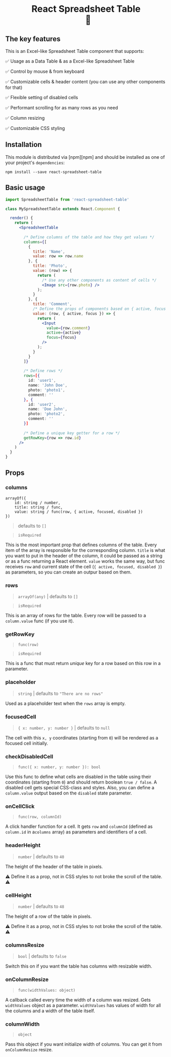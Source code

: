 <h1 align="center">
  React Spreadsheet Table
  <br>
    🔲
</h1>

## The key features

This is an Excel-like Spreadsheet Table component that supports:

✅  Usage as a Data Table & as a Excel-like Spreadsheet Table

✅  Control by mouse & from keyboard

✅  Customizable cells & header content (you can use any other components for that)

✅  Flexible setting of disabled cells

✅  Performant scrolling for as many rows as you need

✅  Column resizing

✅  Customizable CSS styling

## Installation

This module is distributed via [npm][npm] and should be installed as one of your project's `dependencies`:

```
npm install --save react-spreadsheet-table
```

## Basic usage

```jsx
import SpreadsheetTable from 'react-spreadsheet-table'

class MySpreadsheetTable extends React.Component {

  render() {
    return (
      <SpreadsheetTable 
     
        /* Define columns of the table and how they get values */
        columns={[
          {
            title: 'Name',
            value: row => row.name 
          }, {
            title: 'Photo',
            value: (row) => {
              return (
                /* Use any other components as content of cells */
                <Image src={row.photo} />
              );
            }
          }, {
            title: 'Comment',
            /* Define the props of components based on { active, focus } of the cell state */
            value: (row, { active, focus }) => {
              return (
                <Input  
                  value={row.comment}
                  active={active}
                  focus={focus}
                />
              );
            }
          }
        ]}
        
        /* Define rows */
        rows=[{
          id: 'user1',
          name: 'John Doe',
          photo: 'photo1',
          comment: ''
        }, {
          id: 'user2',
          name: 'Doe John',
          photo: 'photo2',
          comment: ''
        }]
        
        /* Define a unique key getter for a row */
        getRowKey={row => row.id}
      />
    )
  }
}
```

## Props

### columns

```
arrayOf({ 
    id: string / number, 
    title: string / func, 
    value: string / func(row, { active, focused, disabled }) 
}) 
``` 
> defaults to `[]`

> `isRequired`

This is the most important prop that defines columns of the table. Every item of the array is responsible for the corresponding column. `title` is what you want to put in the header of the column, it could be passed as a string or as a func returning a React element. `value` works the same way, but func receives `row` and current state of the cell (`{ active, focused, disabled }`) as parameters, so you can create an outpur based on them.

### rows
> `arrayOf(any)` | defaults to `[]`

> `isRequired`

This is an array of rows for the table. Every row will be passed to a `column.value` func (if you use it).

### getRowKey
> `func(row)`

> `isRequired`

This is a func that must return *unique* key for a row based on this row in a parameter.

### placeholder
> `string` | defaults to `"There are no rows"`

Used as a placeholder text when the `rows` array is empty.

### focusedCell
> `{ x: number, y: number }` | defaults to `null`

The cell with this `x, y` coordinates (starting from `0`) will be rendered as a focused cell initially.


### checkDisabledCell
> `func({ x: number, y: number }): bool`

Use this func to define what cells are disabled in the table using their coordinates (starting from `0`) and should return boolean `true / false`. A disabled cell gets special CSS-class and styles. Also, you can define a `column.value` output based on the `disabled` state parameter.

### onCellClick
> `func(row, columnId)`

A click handler function for a cell. It gets `row` and `columnId` (defined as `column.id` in a`columns` array) as parameters and identifiers of a cell.

### headerHeight
> `number` | defaults to `40`

The height of the header of the table in pixels. 

⚠️ Define it as a prop, not in CSS styles to not broke the scroll of the table. ⚠️

### cellHeight
> `number` | defaults to `48`

The height of a row of the table in pixels.

⚠️ Define it as a prop, not in CSS styles to not broke the scroll of the table. ⚠️

### columnsResize
> `bool` | defaults to `false`

Switch this on if you want the table has columns with resizable width.

### onColumnResize
> `func(widthValues: object)`

A callback called every time the width of a column was resized. Gets `widthValues` object as a parameter. `widthValues` has values of width for all the columns and a width of the table itself.


### columnWidth
> `object`

Pass this object if you want initialize width of columns. You can get it from `onColumnResize` resize.
